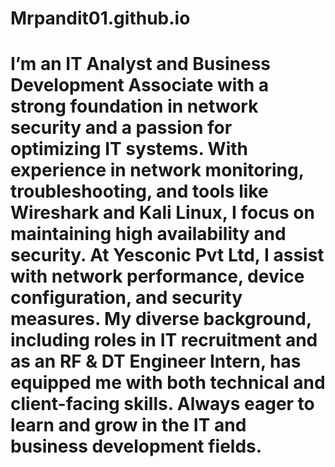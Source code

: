 # Mrpandit01.github.io

# I’m an IT Analyst and Business Development Associate with a strong foundation in network security and a passion for optimizing IT systems. With experience in network monitoring, troubleshooting, and tools like Wireshark and Kali Linux, I focus on maintaining high availability and security. At Yesconic Pvt Ltd, I assist with network performance, device configuration, and security measures. My diverse background, including roles in IT recruitment and as an RF & DT Engineer Intern, has equipped me with both technical and client-facing skills. Always eager to learn and grow in the IT and business development fields.

